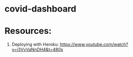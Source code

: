 # covid-dashboard

# Resources:
1. Deploying with Heroku: https://www.youtube.com/watch?v=j3VvVaNnDH4&t=480s
